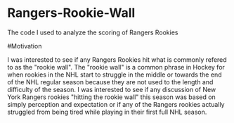 # Rangers-Rookie-Wall

The code I used to analyze the scoring of Rangers Rookies

#Motivation

I was interested to see if any Rangers Rookies hit what is commonly refered to as the "rookie wall". The "rookie wall" is a common phrase in Hockey for when rookies in the NHL start to struggle in the middle or towards the end of the NHL regular season because they are not used to the length and difficulty of the season. I was interested to see if any discussion of New York Rangers rookies "hitting the rookie wall" this season was based on simply perception and expectation or if any of the Rangers rookies actually struggled from being tired while playing in their first full NHL season.
